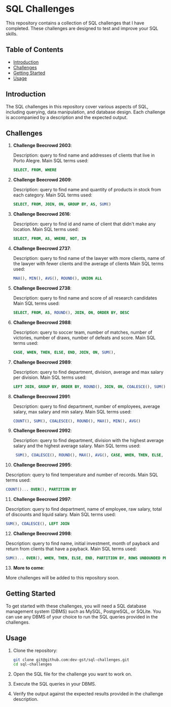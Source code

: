 # SQL Challenges

This repository contains a collection of SQL challenges that I have completed. These challenges are designed to test and improve your SQL skills.

## Table of Contents

- [Introduction](#introduction)
- [Challenges](#challenges)
- [Getting Started](#getting-started)
- [Usage](#usage)

## Introduction

The SQL challenges in this repository cover various aspects of SQL, including querying, data manipulation, and database design. Each challenge is accompanied by a description and the expected output.

## Challenges

1. **Challenge Beecrowd 2603**:

   Description: query to find name and addresses of clients that live in Porto Alegre.
   Main SQL terms used:
    ```sql
    SELECT, FROM, WHERE
    ```

2. **Challenge Beecrowd 2609**:

    Description: query to find name and quantity of products in stock from each category.
    Main SQL terms used:
     ```sql
     SELECT, FROM, JOIN, ON, GROUP BY, AS, SUM()
     ```
3. **Challenge Beecrowd 2616**:

   Description: query to find id and name of client that didn't make any location.
   Main SQL terms used:
     ```sql
     SELECT, FROM, AS, WHERE, NOT, IN
     ```

4. **Challenge Beecrowd 2737**:

   Description: query to find name of the lawyer with more clients, name of the lawyer with fewer clients and the average of clients
   Main SQL terms used:
     ```sql
     MAX(), MIN(), AVG(), ROUND(), UNION ALL
     ```

5. **Challenge Beecrowd 2738**:

   Description: query to find name and score of all research candidates 
   Main SQL terms used:
     ```sql
     SELECT, FROM, AS, ROUND(), JOIN, ON, ORDER BY, DESC
     ```

6. **Challenge Beecrowd 2988**:

   Description: query to soccer team, number of matches, number of victories, number of draws, number of defeats and score.
   Main SQL terms used:
     ```sql
     CASE, WHEN, THEN, ELSE, END, JOIN, ON, SUM(),
     ```

7. **Challenge Beecrowd 2989**:

   Description: query to find department, division, average and max salary per division.
   Main SQL terms used:
   ```sql
   LEFT JOIN, GROUP BY, ORDER BY, ROUND(), JOIN, ON, COALESCE(), SUM(), MAX(), AVG()
   ```

8. **Challenge Beecrowd 2991**:

   Description: query to find department, number of employees, average salary, max salary and min salary.
   Main SQL terms used:
     ```sql
     COUNT(), SUM(), COALESCE(), ROUND(), MAX(), MIN(), AVG()
     ```
   
9. **Challenge Beecrowd 2992**:

   Description: query to find department, division with the highest average salary and the highest average salary.
   Main SQL terms used:
   ```sql
    SUM(), COALESCE(), ROUND(), MAX(), AVG(), CASE, WHEN, THEN, ELSE, END
   ```

10. **Challenge Beecrowd 2995**:

   Description: query to find temperature and number of records.
   Main SQL terms used:
   ```sql
   COUNT()... OVER(), PARTITION BY
   ```

11. **Challenge Beecrowd 2997**:

   Description: query to find department, name of employee, raw salary, total of discounts and liquid salary.
   Main SQL terms used:
   ```sql
   SUM(), COALESCE(), LEFT JOIN
   ```

12. **Challenge Beecrowd 2998**:

   Description: query to find name, initial investment, month of payback and return from clients that have a payback.
   Main SQL terms used:
   ```sql
   SUM()... OVER(), WHEN, THEN, ELSE, END, PARTITION BY, ROWS UNBOUNDED PRECEDING, ROW_NUMBER()... OVER().
   ```

13. **More to come**:

   More challenges will be added to this repository soon.

## Getting Started

To get started with these challenges, you will need a SQL database management system (DBMS) such as MySQL, PostgreSQL, or SQLite. You can use any DBMS of your choice to run the SQL queries provided in the challenges.

## Usage

1. Clone the repository:
    ```sh
    git clone git@github.com:dev-gst/sql-challenges.git
    cd sql-challenges
    ```

2. Open the SQL file for the challenge you want to work on.

3. Execute the SQL queries in your DBMS.

4. Verify the output against the expected results provided in the challenge description.
